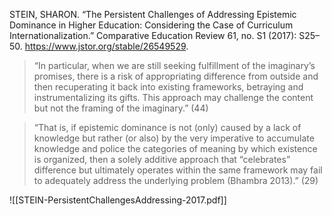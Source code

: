 STEIN, SHARON. “The Persistent Challenges of Addressing Epistemic Dominance in Higher 
	Education: Considering the Case of Curriculum Internationalization.” Comparative 
	Education Review 61, no. S1 (2017): S25–50. https://www.jstor.org/stable/26549529. 
> “In particular, when we are still seeking fulfillment of the imaginary’s promises, there is a risk of appropriating difference from outside and then recuperating it back into existing frameworks, betraying and instrumentalizing its gifts. This approach may challenge the content but not the framing of the imaginary.” (44)

> “That is, if epistemic dominance is not (only) caused by a lack of knowledge but rather (or also) by the very imperative to accumulate knowledge and police the categories of meaning by which existence is organized, then a solely additive approach that “celebrates” difference but ultimately operates within the same framework may fail to adequately address the underlying problem (Bhambra 2013).” (29)



![[STEIN-PersistentChallengesAddressing-2017.pdf]]

